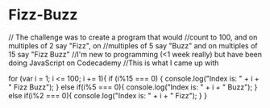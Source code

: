 Fizz-Buzz
=========
// The challenge was to create a program that would
    //count to 100, and on multiples of 2 say "Fizz", on
    //multiples of 5 say "Buzz" and on multiples of 15 say "Fizz Buzz"
      //I'm new to programming (<1 week really) but have been doing JavaScript on Codecademy
      //This is what I came up with
      
      
for (var i = 1; i <= 100; i += 1){
    if (i%15 === 0) {
        console.log("Index is: " + i + " Fizz Buzz");
    }
    else if(i%5 === 0){
        console.log("Index is: " + i + " Buzz");
    }
    else if(i%2 === 0){
        console.log("Index is: " + i + " Fizz");
    }
}
